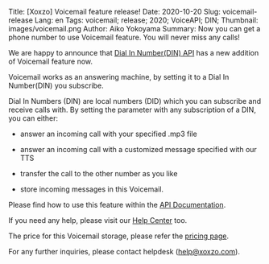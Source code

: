 Title: [Xoxzo] Voicemail feature release!
Date: 2020-10-20
Slug: voicemail-release
Lang: en
Tags: voicemail; release; 2020; VoiceAPI; DIN;
Thumbnail: images/voicemail.png
Author: Aiko Yokoyama
Summary: Now you can get a phone number to use Voicemail feature. You will never miss any calls!


We are happy to announce that [Dial In Number(DIN) API](https://www.xoxzo.com/en/about/voice-api/)
has a new addition of Voicemail feature now.

Voicemail works as an answering machine, by setting it to a Dial In Number(DIN) you subscribe.

Dial In Numbers (DIN) are local numbers (DID) which you can subscribe and receive calls with. 
By setting the parameter with any subscription of a DIN, you can either:<br>
* answer an incoming call with your specified .mp3 file

* answer an incoming call with a customized message specified with our TTS

* transfer the call to the other number as you like

* store incoming messages in this Voicemail.


Please find how to use this feature within the [API Documentation](https://docs.xoxzo.com/en/din.html#). <br>

If you need any help, please visit our [Help Center](https://help.xoxzo.com/en/xoxzo-cloud-telephony/articles/how-to-use-voicemail/) too. <br>

The price for this Voicemail storage, please refer the [pricing page](https://www.xoxzo.com/ja/about/pricing/voice/#din).

For any further inquiries, please contact helpdesk (help@xoxzo.com).
